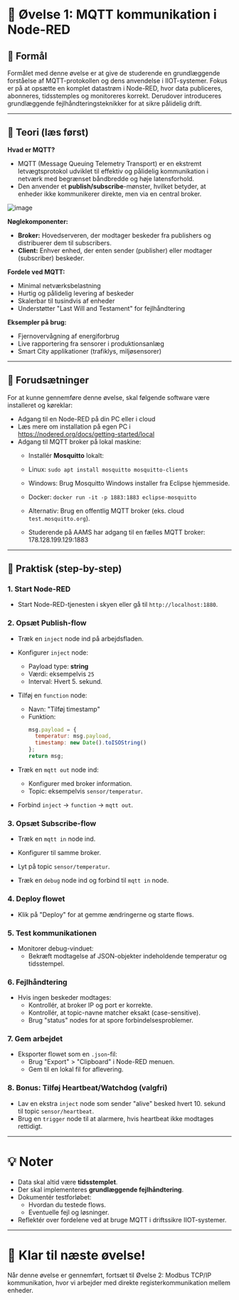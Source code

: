 # 📝 Øvelse 1: MQTT kommunikation i Node-RED

## 🌟 Formål
Formålet med denne øvelse er at give de studerende en grundlæggende forståelse af MQTT-protokollen og dens anvendelse i IIOT-systemer. Fokus er på at opsætte en komplet datastrøm i Node-RED, hvor data publiceres, abonneres, tidsstemples og monitoreres korrekt. Derudover introduceres grundlæggende fejlhåndteringsteknikker for at sikre pålidelig drift.

---

## 📖 Teori (læs først)

**Hvad er MQTT?**
- MQTT (Message Queuing Telemetry Transport) er en ekstremt letvægtsprotokol udviklet til effektiv og pålidelig kommunikation i netværk med begrænset båndbredde og høje latensforhold.
- Den anvender et **publish/subscribe**-mønster, hvilket betyder, at enheder ikke kommunikerer direkte, men via en central broker.

![image](https://github.com/user-attachments/assets/9e72577e-fc30-4621-9797-f9d510beca9d)


**Nøglekomponenter:**
- **Broker:** Hovedserveren, der modtager beskeder fra publishers og distribuerer dem til subscribers.
- **Client:** Enhver enhed, der enten sender (publisher) eller modtager (subscriber) beskeder.

**Fordele ved MQTT:**
- Minimal netværksbelastning
- Hurtig og pålidelig levering af beskeder
- Skalerbar til tusindvis af enheder
- Understøtter "Last Will and Testament" for fejlhåndtering

**Eksempler på brug:**
- Fjernovervågning af energiforbrug
- Live rapportering fra sensorer i produktionsanlæg
- Smart City applikationer (trafiklys, miljøsensorer)

---

## 🔧 Forudsætninger

For at kunne gennemføre denne øvelse, skal følgende software være installeret og køreklar:

- Adgang til en Node-RED på din PC eller i cloud
- Læs mere om installation på egen PC i https://nodered.org/docs/getting-started/local
- Adgang til MQTT broker på lokal maskine:
    - Installér **Mosquitto** lokalt:
    - Linux: `sudo apt install mosquitto mosquitto-clients`
    - Windows: Brug Mosquitto Windows installer fra Eclipse hjemmeside.
    - Docker: `docker run -it -p 1883:1883 eclipse-mosquitto`

  - Alternativ: Brug en offentlig MQTT broker (eks. cloud `test.mosquitto.org`).
  - Studerende på AAMS har adgang til en fælles MQTT broker: 178.128.199.129:1883

---

## 🔄 Praktisk (step-by-step)

### 1. Start Node-RED
- Start Node-RED-tjenesten i skyen eller gå til `http://localhost:1880`.

### 2. Opsæt Publish-flow
- Træk en `inject` node ind på arbejdsfladen.
- Konfigurer `inject` node:
  - Payload type: **string**
  - Værdi: eksempelvis `25`
  - Interval: Hvert 5. sekund.

- Tilføj en `function` node:
  - Navn: "Tilføj timestamp"
  - Funktion:
    ```javascript
    msg.payload = {
      temperatur: msg.payload,
      timestamp: new Date().toISOString()
    };
    return msg;
    ```

- Træk en `mqtt out` node ind:
  - Konfigurer med broker information.
  - Topic: eksempelvis `sensor/temperatur`.

- Forbind `inject` -> `function` -> `mqtt out`.

### 3. Opsæt Subscribe-flow
- Træk en `mqtt in` node ind.
- Konfigurer til samme broker.
- Lyt på topic `sensor/temperatur`.

- Træk en `debug` node ind og forbind til `mqtt in` node.

### 4. Deploy flowet
- Klik på "Deploy" for at gemme ændringerne og starte flows.

### 5. Test kommunikationen
- Monitorer debug-vinduet:
  - Bekræft modtagelse af JSON-objekter indeholdende temperatur og tidsstempel.

### 6. Fejlhåndtering
- Hvis ingen beskeder modtages:
  - Kontrollér, at broker IP og port er korrekte.
  - Kontrollér, at topic-navne matcher eksakt (case-sensitive).
  - Brug "status" nodes for at spore forbindelsesproblemer.

### 7. Gem arbejdet
- Eksporter flowet som en `.json`-fil:
  - Brug "Export" > "Clipboard" i Node-RED menuen.
  - Gem til en lokal fil for aflevering.

### 8. Bonus: Tilføj Heartbeat/Watchdog (valgfri)
- Lav en ekstra `inject` node som sender "alive" besked hvert 10. sekund til topic `sensor/heartbeat`.
- Brug en `trigger` node til at alarmere, hvis heartbeat ikke modtages rettidigt.

---

# 💡 Noter
- Data skal altid være **tidsstemplet**.
- Der skal implementeres **grundlæggende fejlhåndtering**.
- Dokumentér testforløbet:
  - Hvordan du testede flows.
  - Eventuelle fejl og løsninger.
- Reflektér over fordelene ved at bruge MQTT i driftssikre IIOT-systemer.

---

# 🎉 Klar til næste øvelse!
Når denne øvelse er gennemført, fortsæt til Øvelse 2: Modbus TCP/IP kommunikation, hvor vi arbejder med direkte registerkommunikation mellem enheder.
